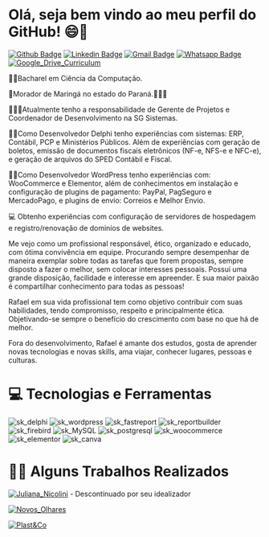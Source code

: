 # Olá, seja bem vindo ao meu perfil do GitHub! 😄👋

[![Github Badge](https://img.shields.io/badge/-Github-000?style=flat-square&logo=Github&logoColor=white&link=https://github.com/fagnerpsantos)](https://github.com/rafamatia)
[![Linkedin Badge](https://img.shields.io/badge/-LinkedIn-blue?style=flat-square&logo=Linkedin&logoColor=white&link=https://www.linkedin.com/in/rafael-jos%C3%A9-matia-de-s%C3%A1-teles-92ba991a7/)](https://www.linkedin.com/in/rafael-jos%C3%A9-matia-de-s%C3%A1-teles-92ba991a7/)
[![Gmail Badge](https://img.shields.io/badge/-Gmail-c14438?style=flat-square&logo=Gmail&logoColor=white&link=mailto:rafaelmatiateles@gmail.com)](mailto:rafaelmatiateles@gmail.com)
[![Whatsapp Badge](https://img.shields.io/badge/-Whatsapp-4CA143?style=flat-square&labelColor=4CA143&logo=whatsapp&logoColor=white&link=https://api.whatsapp.com/send?phone=5544999267912&text=Ol%C3%A1%20Rafael%2C%20Tudo%20bem%3F%20Me%20chamo)](https://api.whatsapp.com/send?phone=5544999267912&text=Ol%C3%A1%20Rafael%2C%20Tudo%20bem%3F%20Me%20chamo)
[![Google_Drive_Curriculum](https://img.shields.io/website?label=Google%20Drive&logo=Google%20Drive&logoColor=white&style=flat-square&up_color=%23FF8000&up_message=Curriculum&url=https://drive.google.com/file/d/1-N-G_dl02duTvSmkfQ6RgcmZS133YIRQ/view?usp=sharing)](https://drive.google.com/file/d/1-N-G_dl02duTvSmkfQ6RgcmZS133YIRQ/view?usp=sharing)

🧑‍🎓Bacharel em Ciência da Computação.

🏡Morador de Maringá no estado do Paraná.💛💚💙

👨🏻‍💻Atualmente tenho a responsabilidade de Gerente de Projetos e Coordenador de Desenvolvimento na SG Sistemas.

🧑‍💻Como Desenvolvedor Delphi tenho experiências com sistemas: ERP, Contábil, PCP e Ministérios Públicos. Além de experiências com geração de boletos, emissão de documentos fiscais eletrônicos (NF-e, NFS-e e NFC-e), e geração de arquivos do SPED Contábil e Fiscal.

🧑‍💻Como Desenvolvedor WordPress tenho experiências com: WooCommerce e Elementor, além de conhecimentos em instalação e configuração de plugins de pagamento: PayPal,
PagSeguro e MercadoPago, e plugins de envio: Correios e Melhor Envio.

💻 Obtenho experiências com configuração de servidores de hospedagem e registro/renovação de dominíos de websites.

Me vejo como um profissional responsável, ético, organizado e educado, com ótima convivência em equipe. Procurando sempre desempenhar de maneira exemplar sobre todas as tarefas que forem propostas, sempre disposto a fazer o melhor, sem colocar interesses pessoais. Possui uma grande disposição, facilidade e interesse em apreender. E sua maior paixão é compartilhar conhecimento para todas as pessoas!

Rafael em sua vida profissional tem como objetivo contribuir com suas habilidades, tendo compromisso, respeito e principalmente ética. Objetivando-se sempre o benefício do crescimento com base no que há de melhor.

Fora do desenvolvimento, Rafael é amante dos estudos, gosta de aprender novas tecnologias e novas skills, ama viajar, conhecer lugares, pessoas e culturas.
 
# 💻 Tecnologias e Ferramentas
![sk_delphi](https://img.shields.io/badge/Delphi-brightgreen)
![sk_wordpress](https://img.shields.io/badge/WordPress-brightgreen)
![sk_fastreport](https://img.shields.io/badge/FastReport-brightgreen)
![sk_reportbuilder](https://img.shields.io/badge/ReportBuilder-brightgreen)
![sk_firebird](https://img.shields.io/badge/Firebird-brightgreen)
![sk_MySQL](https://img.shields.io/badge/MySQL-brightgreen)
![sk_postgresql](https://img.shields.io/badge/PostgreSQL-brightgreen)
![sk_woocommerce](https://img.shields.io/badge/WooCommerce-brightgreen)
![sk_elementor](https://img.shields.io/badge/Elementor-brightgreen)
![sk_canva](https://img.shields.io/badge/Canva-brightgreen)

# 👨‍💻 Alguns Trabalhos Realizados
[![Juliana_Nicolini](https://img.shields.io/website?label=Portf%C3%B3lio%20-%20Jornalista%20-&logo=WordPress&logoColor=pink&style=for-the-badge&up_color=pink&up_message=Juliana%20Nicolini&url=https%3A%2F%2Fjuliananicolini.jor.br%2F)](https://juliananicolini.jor.br/) - Descontinuado por seu idealizador

[![Novos_Olhares](https://img.shields.io/website?label=website%20-%20Portal%20de%20Not%C3%ADcias%20-%20&logo=WordPress&logoColor=blue&style=for-the-badge&up_color=%232E64FE&up_message=Novos%20Olhares&url=https%3A%2F%2Fwww.novosolhares.com%2F)](https://www.novosolhares.com/)

[![Plast&Co](https://img.shields.io/website?label=website%20-%20Ecommerce%20-%20&logo=WordPress&logoColor=blue&style=for-the-badge&up_color=%232E64FE&up_message=Novos%20Olhares&url=https%3A%2F%2Fwww.plast-co.com%2F)](https://www.plast-co.com/)

